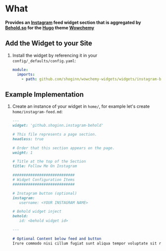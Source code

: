 # What

**Provides an [Instagram](https://instagram.com) feed widget section that is aggregated by [Behold.so](https://behold.so) for the [Hugo](https://gohugo.io) theme [Wowchemy](https://wowchemy.com)**

## Add the Widget to your Site

1. Install the widget by referencing it in your `config/_defaults/config.yaml`:

   ```yaml
   module:
     imports:
       - path: github.com/shoginn/wowchemy-widgets/widgets/instagram-behold
   ```

## Example Implementation

1. Create an instance of your widget in `home/`, for example let's create `home/instagram-feed.md`:

   ```markdown
   ---
   widget: 'github.shoginn.instagram-behold'

   # This file represents a page section.
   headless: true

   # Order that this section appears on the page.
   weight: 1

   # Title at the top of the Section
   title: Follow Me On Instagram

   ############################
   # Widget Configuration Items
   ############################

   # Instagram button (optional)
   instagram:
      username: <YOUR INSTAGRAM NAME>
   
   # Behold widget inject
   behold:
      id: <behold widget id>

   ---
   
   # Optional Content below feed and button
   Irure commodo nisi cillum fugiat sunt aliqua tempor voluptate sit reprehenderit cupidatat commodo.
   ```
